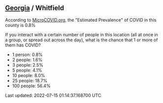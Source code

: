 
## [Georgia](/united-states/georgia) / Whitfield

According to [MicroCOVID.org](http://microcovid.org),
the "Estimated Prevalence" of COVID in this county is 0.8%

If you interact with a certain number of people in this location
(all at once in a group, or spread out across the day), what is the chance that
1 or more of them has COVID?

- 1 person: 0.8%
- 2 people: 1.6%
- 3 people: 2.5%
- 5 people: 4.1%
- 10 people: 8.0%
- 25 people: 18.7%
- 100 people: 56.4%

Last updated: 2022-07-15 01:14:37.168700 UTC
